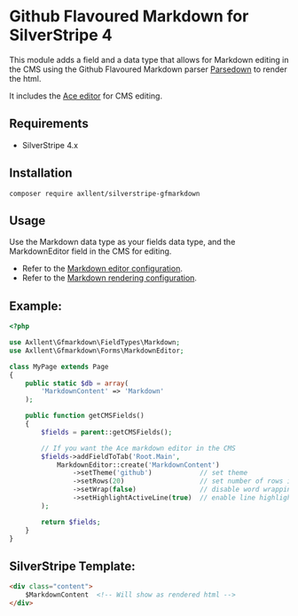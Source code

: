 # Github Flavoured Markdown for SilverStripe 4

This module adds a field and a data type that allows for Markdown editing in the CMS using
the Github Flavoured Markdown parser [Parsedown](http://parsedown.org/) to render the html.

It includes the [Ace editor](https://ace.c9.io/) for CMS editing.

## Requirements

* SilverStripe 4.x

## Installation

`composer require axllent/silverstripe-gfmarkdown`

## Usage

Use the Markdown data type as your fields data type, and the MarkdownEditor field in the CMS for editing.

- Refer to the [Markdown editor configuration](docs/en/MarkdownEditor.md).
- Refer to the [Markdown rendering configuration](docs/en/Markdown.md).

## Example:

```php
<?php

use Axllent\Gfmarkdown\FieldTypes\Markdown;
use Axllent\Gfmarkdown\Forms\MarkdownEditor;

class MyPage extends Page
{
    public static $db = array(
        'MarkdownContent' => 'Markdown'
    );

    public function getCMSFields()
    {
        $fields = parent::getCMSFields();

        // If you want the Ace markdown editor in the CMS
        $fields->addFieldToTab('Root.Main',
            MarkdownEditor::create('MarkdownContent')
                ->setTheme('github')            // set theme
                ->setRows(20)                   // set number of rows in CMS
                ->setWrap(false)                // disable word wrapping
                ->setHighlightActiveLine(true)  // enable line highlighting
        );

        return $fields;
    }
}
```

## SilverStripe Template:

```html
<div class="content">
    $MarkdownContent  <!-- Will show as rendered html -->
</div>
```
